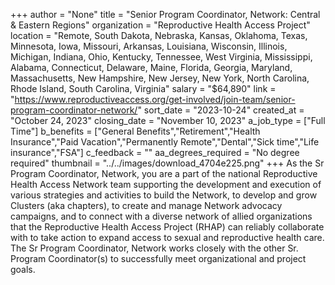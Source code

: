+++
author = "None"
title = "Senior Program Coordinator, Network: Central & Eastern Regions"
organization = "Reproductive Health Access Project"
location = "Remote, South Dakota, Nebraska, Kansas, Oklahoma, Texas, Minnesota, Iowa, Missouri, Arkansas, Louisiana, Wisconsin, Illinois, Michigan, Indiana, Ohio, Kentucky, Tennessee, West Virginia, Mississippi, Alabama, Connecticut, Delaware, Maine, Florida, Georgia, Maryland, Massachusetts, New Hampshire, New Jersey, New York, North Carolina, Rhode Island, South Carolina, Virginia"
salary = "$64,890"
link = "https://www.reproductiveaccess.org/get-involved/join-team/senior-program-coordinator-network/"
sort_date = "2023-10-24"
created_at = "October 24, 2023"
closing_date = "November 10, 2023"
a_job_type = ["Full Time"]
b_benefits = ["General Benefits","Retirement","Health Insurance","Paid Vacation","Permanently Remote","Dental","Sick time","Life insurance","FSA"]
c_feedback = ""
aa_degrees_required = "No degree required"
thumbnail = "../../images/download_4704e225.png"
+++
As the Sr Program Coordinator, Network, you are a part of the national Reproductive Health Access Network team supporting the development and execution of various strategies and activities to build the Network, to develop and grow Clusters (aka chapters), to create and manage Network advocacy campaigns, and to connect with a diverse network of allied organizations that the Reproductive Health Access Project (RHAP) can reliably collaborate with to take action to expand access to sexual and reproductive health care. The Sr Program Coordinator, Network works closely with the other Sr. Program Coordinator(s) to successfully meet organizational and project goals. 